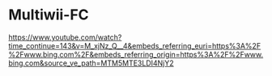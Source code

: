 # Multiwii-FC


https://www.youtube.com/watch?time_continue=143&v=M_xjNz_Q__4&embeds_referring_euri=https%3A%2F%2Fwww.bing.com%2F&embeds_referring_origin=https%3A%2F%2Fwww.bing.com&source_ve_path=MTM5MTE3LDI4NjY2
